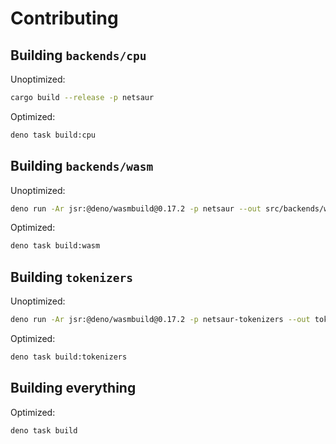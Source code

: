 # Contributing

## Building `backends/cpu`

Unoptimized:

```sh
cargo build --release -p netsaur
```

Optimized:

```sh
deno task build:cpu
```

## Building `backends/wasm`

Unoptimized:

```sh
deno run -Ar jsr:@deno/wasmbuild@0.17.2 -p netsaur --out src/backends/wasm/lib --debug
```

Optimized:

```sh
deno task build:wasm
```

## Building `tokenizers`

Unoptimized:

```sh
deno run -Ar jsr:@deno/wasmbuild@0.17.2 -p netsaur-tokenizers --out tokenizers/lib --debug
```

Optimized:

```sh
deno task build:tokenizers
```

## Building everything

Optimized:

```sh
deno task build
```
